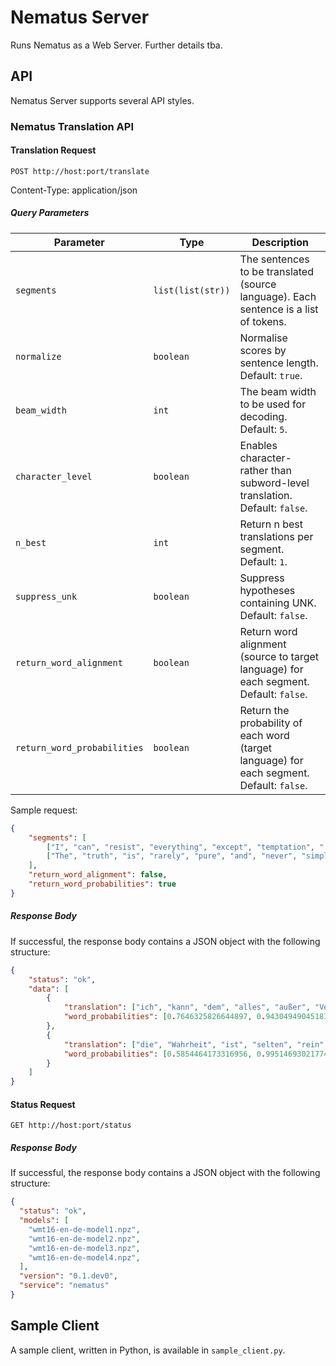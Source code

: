 # Nematus Server
Runs Nematus as a Web Server. Further details tba.

## API
Nematus Server supports several API styles.

### Nematus Translation API

#### Translation Request

`POST http://host:port/translate`

Content-Type: application/json

##### Query Parameters

| Parameter           | Type                  | Description  |
| --------------------|-----------------------| -------------|
| ``segments``        | ``list(list(str))``   | The sentences to be translated (source language). Each sentence is a list of tokens. |
| ``normalize``       | ``boolean``           | Normalise scores by sentence length. Default: ``true``. |
| ``beam_width``      | ``int``               | The beam width to be used for decoding. Default: ``5``. |
| ``character_level`` | ``boolean``           | Enables character- rather than subword-level translation. Default: ``false``. |
| ``n_best``          | ``int``               | Return n best translations per segment. Default: ``1``. |
| ``suppress_unk``    | ``boolean``           | Suppress hypotheses containing UNK. Default: ``false``. |
| ``return_word_alignment`` | ``boolean``     | Return word alignment (source to target language) for each segment. Default: ``false``. |
| ``return_word_probabilities`` | ``boolean`` | Return the probability of each word (target language) for each segment. Default: ``false``. |

Sample request:

```json
{
	"segments": [
		["I", "can", "resist", "everything", "except", "temptation", "."],
		["The", "truth", "is", "rarely", "pure", "and", "never", "simple", "."]
	],
	"return_word_alignment": false,
	"return_word_probabilities": true
}
```

##### Response Body

If successful, the response body contains a JSON object with the following structure:

```json
{
    "status": "ok",
    "data": [
        {
            "translation": ["ich", "kann", "dem", "alles", "außer", "Versuchung", "widerstehen", "."],
            "word_probabilities": [0.7646325826644897, 0.9430494904518127, 0.38647976517677307, 0.26613569259643555, 0.6460939645767212, 0.13612061738967896, 0.8265654444694519, 0.9531617760658264, 0.9988221526145935]
        },
        {
            "translation": ["die", "Wahrheit", "ist", "selten", "rein", "und", "nie", "einfach", "."],
            "word_probabilities": [0.5854464173316956, 0.9951469302177429, 0.9804221987724304, 0.8840637803077698, 0.5384426712989807, 0.9914865493774414, 0.6368535161018372, 0.6743759512901306, 0.988534152507782, 0.9986005425453186]
        }
    ]
}
```

#### Status Request

`GET http://host:port/status`

##### Response Body

If successful, the response body contains a JSON object with the following structure:

```json
{
  "status": "ok",
  "models": [
    "wmt16-en-de-model1.npz",
    "wmt16-en-de-model2.npz",
    "wmt16-en-de-model3.npz",
    "wmt16-en-de-model4.npz",
  ],
  "version": "0.1.dev0",
  "service": "nematus"
}
```

## Sample Client

A sample client, written in Python, is available in `sample_client.py`.
